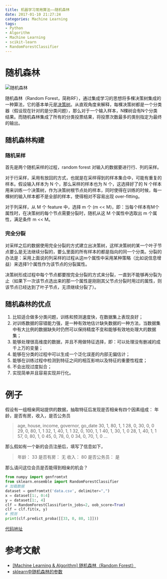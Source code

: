 ```yaml
---
title: 机器学习常用算法——随机森林
date: 2017-01-10 21:27:24
categories: Machine Learning
tags:
- Python
- Algorithm
- Machine Learning
- scikit-learn
- RandomForestClassifier
---
```


# 随机森林

<img src="/assets/img/randforest.png" alt="随机森林">

随机森林（Random Forest，简称RF），通过集成学习的思想将多棵决策树集成的一种算法，它的基本单元是[决策树](https://lz5z.com/%E6%9C%BA%E5%99%A8%E5%AD%A6%E4%B9%A0%E5%B8%B8%E7%94%A8%E7%AE%97%E6%B3%95%E2%80%94%E5%86%B3%E7%AD%96%E6%A0%91/)。从直观角度来解释，每棵决策树都是一个分类器（假设现在针对的是分类问题），那么对于一个输入样本，N棵树会有N个分类结果。而随机森林集成了所有的分类投票结果，将投票次数最多的类别指定为最终的输出。
<!-- more -->

## 随机森林构建

### 随机采样

首先是两个随机采样的过程，random forest 对输入的数据要进行行、列的采样。

对于行采样，采用有放回的方式，也就是在采样得到的样本集合中，可能有重复的样本。假设输入样本为 N 个，那么采样的样本也为 N 个，这选择好了的 N 个样本用来训练一个决策树，作为决策树根节点处的样本，同时使得在训练的时候，每一棵树的输入样本都不是全部的样本，使得相对不容易出现 over-fitting。

对于列采样，从 M 个 feature 中，选择 m 个 (m << M)，即：当每个样本有M个属性时，在决策树的每个节点需要分裂时，随机从这 M 个属性中选取出 m 个属性，满足条件 m << M。
 
### 完全分裂

对采样之后的数据使用完全分裂的方式建立出决策树，这样决策树的某一个叶子节点要么是无法继续分裂的，要么里面的所有样本的都是指向的同一个分类。分裂的办法是：采用上面说的列采样的过程从这m个属性中采用某种策略（比如说信息增益）来选择1个属性作为该节点的分裂属性。

决策树形成过程中每个节点都要按完全分裂的方式来分裂，一直到不能够再分裂为止（如果下一次该节点选出来的那一个属性是刚刚其父节点分裂时用过的属性，则该节点已经达到了叶子节点，无须继续分裂了）。

## 随机森林的优点

1. 比较适合做多分类问题，训练和预测速度快，在数据集上表现良好；
2. 对训练数据的容错能力强，是一种有效地估计缺失数据的一种方法，当数据集中有大比例的数据缺失时仍然可以保持精度不变和能够有效地处理大的数据集；
3. 能够处理很高维度的数据，并且不用做特征选择，即：可以处理没有删减的成千上万的变量；
4. 能够在分类的过程中可以生成一个泛化误差的内部无偏估计；
5. 能够在训练过程中检测到特征之间的相互影响以及特征的重要性程度；
6. 不会出现过度拟合；
7. 实现简单并且容易实现并行化。

# 例子

假设有一组相亲网站提供的数据，抽取特征后发现是否相亲有四个因素组成： 年龄，是否有房，收入，是否公务员
> age, house, income, governor, go_date
30, 1, 80, 1, 1
28, 0, 30, 0, 0
29, 0, 80, 1, 1
32, 1, 40, 1, 1
32, 0, 100, 1, 1
40, 1, 30, 1, 0
28, 1, 40, 1, 1
57, 0, 80, 1, 0
45, 0, 78, 0, 0
34, 0, 70, 1, 0
...

那么假如有一个新的会员注册后，填写了信息如下，
>年龄： 33
是否有房： 无
收入： 80
是否公务员： 是

那么请问这位会员是否能得到相亲的机会？

```python
from numpy import genfromtxt
from sklearn.ensemble import RandomForestClassifier
# 加载数据
dataset = genfromtxt('data.csv', delimiter=",")
x = dataset[1:, 0:4]
y = dataset[1:, 4]
clf = RandomForestClassifier(n_jobs=2, oob_score=True)
clf = clf.fit(x, y)
# 预测
print(clf.predict_proba([[33, 0, 80, 1]]))
```

[代码地址](https://github.com/Leo555/scikit-learn_demo/tree/master/06Random_Forest)

# 参考文献
- [[Machine Learning & Algorithm] 随机森林（Random Forest）](http://www.cnblogs.com/maybe2030/p/4585705.html)
- [sklearn中随机森林的参数](http://blog.csdn.net/u011301133/article/details/52562874)
